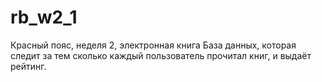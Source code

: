 # rb_w2_1
Красный пояс, неделя 2, электронная книга
База данных, которая следит за тем сколько каждый пользователь прочитал книг, и выдаёт рейтинг.
